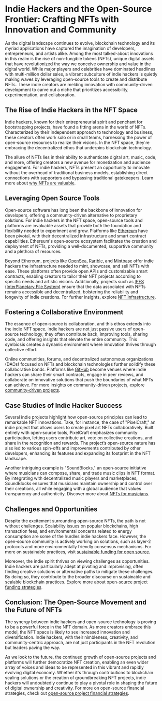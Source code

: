 # Indie Hackers and the Open-Source Frontier: Crafting NFTs with Innovation and Community

As the digital landscape continues to evolve, blockchain technology and its myriad applications have captured the imagination of developers, entrepreneurs, and artists alike. Among the most talked-about innovations in this realm is the rise of non-fungible tokens (NFTs), unique digital assets that have revolutionized the way we conceive ownership and value in the digital world. While major players and celebrities have dominated headlines with multi-million dollar sales, a vibrant subculture of indie hackers is quietly making waves by leveraging open-source tools to create and distribute NFTs. These indie creators are melding innovation with community-driven development to carve out a niche that prioritizes accessibility, experimentation, and collaboration.

## The Rise of Indie Hackers in the NFT Space

Indie hackers, known for their entrepreneurial spirit and penchant for bootstrapping projects, have found a fitting arena in the world of NFTs. Characterized by their independent approach to technology and business, these creators often work solo or in small teams, harnessing the power of open-source resources to realize their visions. In the NFT space, they're embracing the decentralized ethos that underpins blockchain technology.

The allure of NFTs lies in their ability to authenticate digital art, music, code, and more, offering creators a new avenue for monetization and audience engagement. For indie hackers, NFTs present an opportunity to innovate without the overhead of traditional business models, establishing direct connections with supporters and bypassing traditional gatekeepers. Learn more about [why NFTs are valuable](https://www.license-token.com/wiki/why-are-nf-ts-valuable).

## Leveraging Open Source Tools

Open-source software has long been the backbone of innovation for developers, offering a community-driven alternative to proprietary solutions. For indie hackers in the NFT space, open-source tools and platforms are invaluable assets that provide both the foundation and flexibility needed to experiment and grow. Platforms like [Ethereum](https://ethereum.org/) have been pivotal, with their decentralized infrastructure and smart contract capabilities. Ethereum's open-source ecosystem facilitates the creation and deployment of NFTs, providing a well-documented, supportive community and a plethora of resources.

Beyond Ethereum, projects like [OpenSea](https://opensea.io/), [Rarible](https://rarible.com/), and [Mintbase](https://www.mintbase.io/) offer indie hackers the infrastructure needed to mint, showcase, and sell NFTs with ease. These platforms often provide open APIs and customizable smart contracts, enabling creators to tailor their NFT projects according to specific needs and artistic visions. Additionally, projects such as [IPFS (InterPlanetary File System)](https://ipfs.tech/) ensure that the data associated with NFTs remains accessible and decentralized, bolstering the reliability and longevity of indie creations. For further insights, explore [NFT infrastructure](https://www.license-token.com/wiki/nft-infrastructure).

## Fostering a Collaborative Environment

The essence of open-source is collaboration, and this ethos extends into the indie NFT space. Indie hackers are not just passive users of open-source technology; they often contribute back, improving tools, sharing code, and offering insights that elevate the entire community. This symbiosis creates a dynamic environment where innovation thrives through collective effort.

Online communities, forums, and decentralized autonomous organizations (DAOs) focused on NFTs and blockchain technologies further solidify these collaborative bonds. Platforms like [GitHub](https://github.com/) become venues where indie hackers can share their smart contracts, engage in peer reviews, and collaborate on innovative solutions that push the boundaries of what NFTs can achieve. For more insights on community-driven projects, explore [community-driven projects](https://www.license-token.com/wiki/community-driven-projects).

## Case Studies of Indie Hacker Success

Several indie projects highlight how open-source principles can lead to remarkable NFT innovations. Take, for instance, the case of "PixelCraft," an indie project that allows users to create pixel art NFTs collaboratively. Built entirely with open-source tools, PixelCraft emphasizes community participation, letting users contribute art, vote on collective creations, and share in the recognition and rewards. The project’s open-source nature has also led to various spin-offs and improvements contributed by other developers, enhancing its features and expanding its footprint in the NFT landscape.

Another intriguing example is "SoundBlocks," an open-source initiative where musicians can compose, share, and trade music clips in NFT format. By integrating with decentralized music players and marketplaces, SoundBlocks ensures that musicians maintain ownership and control over their creations, all while engaging with a global audience that values transparency and authenticity. Discover more about [NFTs for musicians](https://www.license-token.com/wiki/nft-for-musicians).

## Challenges and Opportunities

Despite the excitement surrounding open-source NFTs, the path is not without challenges. Scalability issues on popular blockchains, high transaction fees, and environmental concerns related to energy consumption are some of the hurdles indie hackers face. However, the open-source community is actively working on solutions, such as layer-2 protocols and more environmentally friendly consensus mechanisms. For more on sustainable practices, visit [sustainable funding for open source](https://www.license-token.com/wiki/sustainable-funding-for-open-source).

Moreover, the indie spirit thrives on viewing challenges as opportunities. Indie hackers are particularly adept at pivoting and improvising, often finding creative solutions or alternative paths to mitigate these challenges. By doing so, they contribute to the broader discourse on sustainable and scalable blockchain practices. Explore more about [open-source project funding strategies](https://www.license-token.com/wiki/open-source-project-funding-strategies).

## Conclusion: The Open-Source Movement and the Future of NFTs

The synergy between indie hackers and open-source technology is proving to be a powerful force in the NFT domain. As more creators embrace this model, the NFT space is likely to see increased innovation and diversification. Indie hackers, with their nimbleness, creativity, and community-centric approach, are not just participants in the NFT revolution but leaders paving the way.

As we look to the future, the continued growth of open-source projects and platforms will further democratize NFT creation, enabling an even wider array of voices and ideas to be represented in this vibrant and rapidly evolving digital economy. Whether it's through contributions to blockchain scaling solutions or the creation of groundbreaking NFT projects, indie hackers will undoubtedly continue to play a pivotal role in shaping the future of digital ownership and creativity. For more on open-source financial strategies, check out [open-source project financial strategies](https://www.license-token.com/wiki/open-source-project-financial-strategies).